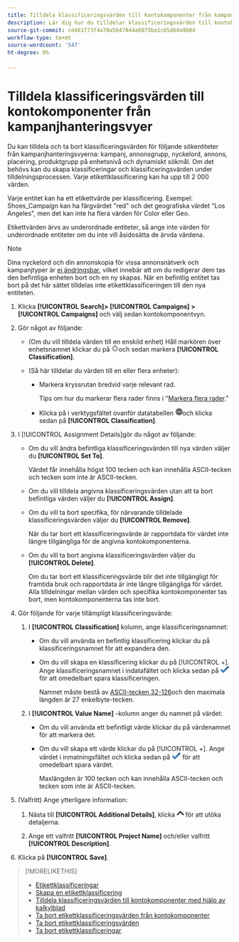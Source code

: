 ```yaml
---
title: Tilldela klassificeringsvärden till kontokomponenter från kampanjhanteringsvyer
description: Lär dig hur du tilldelar klassificeringsvärden till kontokomponenter.
source-git-commit: cd461f73f4a70a5647844a6075ba1c65d64a9b04
workflow-type: tm+mt
source-wordcount: '547'
ht-degree: 0%

---
```


# Tilldela klassificeringsvärden till kontokomponenter från kampanjhanteringsvyer

Du kan tilldela och ta bort klassificeringsvärden för följande sökentiteter från kampanjhanteringsvyerna: kampanj, annonsgrupp, nyckelord, annons, placering, produktgrupp på enhetsnivå och dynamiskt sökmål. Om det behövs kan du skapa klassificeringar och klassificeringsvärden under tilldelningsprocessen. Varje etikettklassificering kan ha upp till 2 000 värden.

Varje entitet kan ha ett etikettvärde per klassificering. Exempel: Shoes_Campaign kan ha färgvärdet &quot;red&quot; och det geografiska värdet &quot;Los Angeles&quot;, men det kan inte ha flera värden för Color eller Geo.

Etikettvärden ärvs av underordnade entiteter, så ange inte värden för underordnade entiteter om du inte vill åsidosätta de ärvda värdena.

>[!NOTE]
>
>Dina nyckelord och din annonskopia för vissa annonsnätverk och kampanjtyper är [ej ändringsbar](/help/search-social-commerce/campaign-management/faqs-campaigns.md), vilket innebär att om du redigerar dem tas den befintliga enheten bort och en ny skapas. När en befintlig entitet tas bort på det här sättet tilldelas inte etikettklassificeringen till den nya entiteten.

1. Klicka **[!UICONTROL Search]> [!UICONTROL Campaigns] >[!UICONTROL Campaigns]** och välj sedan kontokomponentvyn.

1. Gör något av följande:

   * (Om du vill tilldela värden till en enskild enhet) Håll markören över enhetsnamnet klickar du på ![Menyknapp](/help/search-social-commerce/assets/arrow-dropdown-menu.png "Menyknapp")och sedan markera **[!UICONTROL Classification]**.

   * (Så här tilldelar du värden till en eller flera enheter):

      * Markera kryssrutan bredvid varje relevant rad.

         Tips om hur du markerar flera rader finns i &quot;[Markera flera rader](/help/search-social-commerce/common-tasks/navigation-editing-selection/multiple-rows-select.md).&quot;

      * Klicka på i verktygsfältet ovanför datatabellen ![Mer](/help/search-social-commerce/assets/more.png "Mer")och klicka sedan på **[!UICONTROL Classification]**.

1. I [!UICONTROL Assignment Details]gör du något av följande:

   * Om du vill ändra befintliga klassificeringsvärden till nya värden väljer du **[!UICONTROL Set To]**.

      Värdet får innehålla högst 100 tecken och kan innehålla ASCII-tecken och tecken som inte är ASCII-tecken.

   * Om du vill tilldela angivna klassificeringsvärden utan att ta bort befintliga värden väljer du **[!UICONTROL Assign]**.

   * Om du vill ta bort specifika, för närvarande tilldelade klassificeringsvärden väljer du **[!UICONTROL Remove]**.

      När du tar bort ett klassificeringsvärde är rapportdata för värdet inte längre tillgängliga för de angivna kontokomponenterna.

   * Om du vill ta bort angivna klassificeringsvärden väljer du **[!UICONTROL Delete]**.

      Om du tar bort ett klassificeringsvärde blir det inte tillgängligt för framtida bruk och rapportdata är inte längre tillgängliga för värdet. Alla tilldelningar mellan värden och specifika kontokomponenter tas bort, men kontokomponenterna tas inte bort.

1. Gör följande för varje tillämpligt klassificeringsvärde:

   1. I **[!UICONTROL Classification]** kolumn, ange klassificeringsnamnet:

      * Om du vill använda en befintlig klassificering klickar du på klassificeringsnamnet för att expandera den.

      * Om du vill skapa en klassificering klickar du på [!UICONTROL +]. Ange klassificeringsnamnet i indatafältet och klicka sedan på ![Spara](/help/search-social-commerce/assets/select.png "Spara") för att omedelbart spara klassificeringen.

         Namnet måste bestå av [ASCII-tecken 32-126](https://www.asciitable.com/)och den maximala längden är 27 enkelbyte-tecken.
   1. I **[!UICONTROL Value Name]** -kolumn anger du namnet på värdet:

      * Om du vill använda ett befintligt värde klickar du på värdenamnet för att markera det.

      * Om du vill skapa ett värde klickar du på [!UICONTROL +]. Ange värdet i inmatningsfältet och klicka sedan på ![Spara](/help/search-social-commerce/assets/select.png "Spara") för att omedelbart spara värdet.

         Maxlängden är 100 tecken och kan innehålla ASCII-tecken och tecken som inte är ASCII-tecken.


1. (Valfritt) Ange ytterligare information:

   1. Nästa till **[!UICONTROL Additional Details]**, klicka ![Öppna](/help/search-social-commerce/assets/chevron-up.png "Öppna") för att utöka detaljerna.

   1. Ange ett valfritt **[!UICONTROL Project Name]** och/eller valfritt **[!UICONTROL Description]**.

1. Klicka på **[!UICONTROL Save]**.

>[!MORELIKETHIS]
>
>* [Etikettklassificeringar](classification-about.md)
>* [Skapa en etikettklassificering](classification-create.md)
>* [Tilldela klassificeringsvärden till kontokomponenter med hjälp av kalkylblad](classification-values-assign-bulksheets.md)
>* [Ta bort etikettklassificeringsvärden från kontokomponenter](classification-values-remove.md)
>* [Ta bort etikettklassificeringsvärden](classification-values-delete.md)
>* [Ta bort etikettklassificeringar](classification-delete.md)

